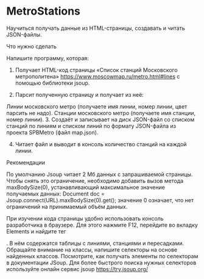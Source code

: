 # MetroStations
Научиться получать данные из HTML-страницы, создавать и читать JSON-файлы.

Что нужно сделать

Напишите программу, которая:

1. Получает HTML-код страницы «Список станций Московского метрополитена» https://www.moscowmap.ru/metro.html#lines с помощью библиотеки jsoup.

2. Парсит полученную страницу и получает из неё: 

Линии московского метро (получаете имя линии, номер линии, цвет парсить не надо).
Станции московского метро (получаете имя станции, номер линии).
3. Создаёт и записывает на диск JSON-файл со списком станций по линиям и списком линий по формату JSON-файла из проекта SPBMetro (файл map.json).

4. Читает файл и выводит в консоль количество станций на каждой линии.

Рекомендации

По умолчанию Jsoup читает 2 Мб данных с запрашиваемой страницы. Чтобы снять это ограничение, необходимо добавить вызов метода maxBodySize(0), устанавливающий максимальное значение получаемых данных:
Document doc = Jsoup.connect(URL).maxBodySize(0).get();
значение 0 означает, что нет ограничений на принимаемый объём данных.

При изучении кода страницы удобно использовать консоль разработчика в браузере. Для этого нажмите F12, перейдите во вкладку Elements и найдите тег <div id="metrodata">. В нём содержатся таблицы с линиями, станциями и пересадками. Обращайте внимание на классы, напишите селекторы на основе найденных классов. Посмотрите, как получать элементы по селекторам в документации JSoup.
Для более быстрого поиска нужных селекторов используйте онлайн сервис jsoup https://try.jsoup.org/
